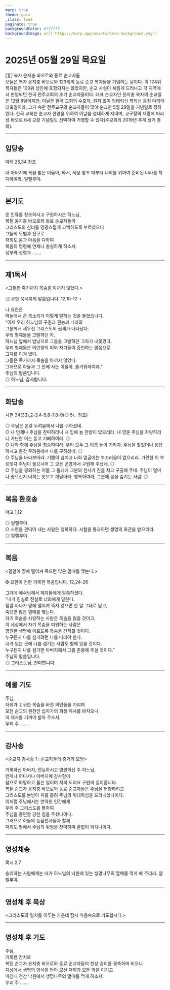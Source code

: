 ```yaml
---
marp: true
theme: gaia
_class: lead
paginate: true
backgroundColor: #ffffff
backgroundImage: url('https://marp.app/assets/hero-background.svg')
---
```


# 2025년 05월 29일 목요일

[홍] 복자 윤지충 바오로와 동료 순교자들  
오늘은 복자 윤지충 바오로와 123위의 동료 순교 복자들을 기념하는 날이다. 이 124위 복자들은 103위 성인에 포함되지는 않았지만, 순교 사실이 새롭게 드러나고 각 지역에서 현양되던 한국 천주교회의 초기 순교자들이다. 대표 순교자인 윤지충 복자의 순교일은 12월 8일이지만, 이날은 한국 교회의 수호자, 원죄 없이 잉태되신 복되신 동정 마리아 대축일이라, 그가 속한 전주교구의 순교자들이 많이 순교한 5월 29일을 기념일로 정하였다. 한국 교회는 순교자 현양을 위하여 이날을 성대하게 지내며, 교구장의 재량에 따라 성 바오로 6세 교황 기념일도 선택하여 거행할 수 있다(주교회의 2019년 추계 정기 총회).




---

## 입당송

마태 25,34 참조

내 아버지께 복을 받은 이들아, 와서, 세상 창조 때부터 너희를 위하여 준비된 나라를 차지하여라. 알렐루야.  
  


---

## 본기도

온 인류를 창조하시고 구원하시는 하느님,  
복된 윤지충 바오로와 동료 순교자들이  
그리스도의 신비를 영광스럽게 고백하도록 부르셨으니  
그들의 모범과 전구로  
저희도 몸과 마음을 다하여  
복음의 명령에 언제나 충실하게 하소서.  
성부와 성령과 …….  
  


---

## 제1독서

<그들은 죽기까지 목숨을 아끼지 않았다.>

▥ 요한 묵시록의 말씀입니다. 12,10-12ㄱ

나 요한은  
하늘에서 큰 목소리가 이렇게 말하는 것을 들었습니다.  
“이제 우리 하느님의 구원과 권능과 나라와  
그분께서 세우신 그리스도의 권세가 나타났다.  
우리 형제들을 고발하던 자,  
하느님 앞에서 밤낮으로 그들을 고발하던 그자가 내쫓겼다.  
우리 형제들은 어린양의 피와 자기들이 증언하는 말씀으로  
그자를 이겨 냈다.  
그들은 죽기까지 목숨을 아끼지 않았다.  
그러므로 하늘과 그 안에 사는 이들아, 즐거워하여라.”  
주님의 말씀입니다.  
◎ 하느님, 감사합니다.  
  


---

## 화답송

시편 34(33),2-3.4-5.6-7.8-9(◎ 5ㄴ 참조)

◎ 주님은 온갖 두려움에서 나를 구하셨네.  
○ 나 언제나 주님을 찬미하리니 내 입에 늘 찬양이 있으리라. 내 영혼 주님을 자랑하리니 가난한 이는 듣고 기뻐하여라. ◎  
○ 나와 함께 주님을 칭송하여라. 우리 모두 그 이름 높이 기리자. 주님을 찾았더니 응답하시고 온갖 두려움에서 나를 구하셨네. ◎  
○ 주님을 바라보아라. 기쁨이 넘치고 너희 얼굴에는 부끄러움이 없으리라. 가련한 이 부르짖자 주님이 들으시어 그 모든 곤경에서 구원해 주셨네. ◎  
○ 주님을 경외하는 이들 그 둘레에 그분의 천사가 진을 치고 구출해 주네. 주님이 얼마나 좋으신지 너희는 맛보고 깨달아라. 행복하여라, 그분께 몸을 숨기는 사람! ◎  
  


---

## 복음 환호송

야고 1,12

◎ 알렐루야.  
○ 시련을 견디어 내는 사람은 행복하다. 시험을 통과하면 생명의 화관을 받으리라.  
◎ 알렐루야.  
  


---

## 복음

<밀알이 땅에 떨어져 죽으면 많은 열매를 맺는다.>

✠ 요한이 전한 거룩한 복음입니다. 12,24-26

그때에 예수님께서 제자들에게 말씀하셨다.  
“내가 진실로 진실로 너희에게 말한다.  
밀알 하나가 땅에 떨어져 죽지 않으면 한 알 그대로 남고,  
죽으면 많은 열매를 맺는다.  
자기 목숨을 사랑하는 사람은 목숨을 잃을 것이고,  
이 세상에서 자기 목숨을 미워하는 사람은  
영원한 생명에 이르도록 목숨을 간직할 것이다.  
누구든지 나를 섬기려면 나를 따라야 한다.  
내가 있는 곳에 나를 섬기는 사람도 함께 있을 것이다.  
누구든지 나를 섬기면 아버지께서 그를 존중해 주실 것이다.”  
주님의 말씀입니다.  
◎ 그리스도님, 찬미합니다.  
  


---

## 예물 기도

주님,  
저희가 고귀한 목숨을 바친 의인들을 기리며  
모든 순교의 원천인 십자가의 희생 제사를 바치오니  
이 제사를 기꺼이 받아 주소서.  
우리 주 …….  
  


---

## 감사송

<순교자 감사송 1 : 순교자들의 증거와 모범>

거룩하신 아버지, 전능하시고 영원하신 주 하느님,  
언제나 어디서나 아버지께 감사함이  
참으로 마땅하고 옳은 일이며 저희 도리요 구원의 길이옵니다.  
복된 순교자 윤지충 바오로와 동료 순교자들은 주님을 현양하려고  
그리스도를 본받아 피를 흘려 주님의 위대하심을 드러내었나이다.  
이처럼 주님께서는 연약한 인간에게  
우리 주 그리스도를 통하여  
주님을 증언할 강한 힘을 주셨나이다.  
그러므로 하늘의 능품천사들과 함께  
저희도 땅에서 주님의 위엄을 찬미하며 끝없이 외치나이다.  
  


---

## 영성체송

묵시 2,7

승리하는 사람에게는 내가 하느님의 낙원에 있는 생명나무의 열매를 먹게 해 주리라. 알렐루야.  
  


---

## 영성체 후 묵상

<그리스도와 일치를 이루는 가운데 잠시 마음속으로 기도합시다.>  


---

## 영성체 후 기도

주님,  
거룩한 잔치로  
복된 순교자 윤지충 바오로와 동료 순교자들의 천상 승리를 경축하며 비오니  
지상에서 생명의 양식을 받아 모신 저희가 모든 악을 이기고  
마침내 천상 낙원에서 생명나무의 열매를 먹게 하소서.  
우리 주 …….